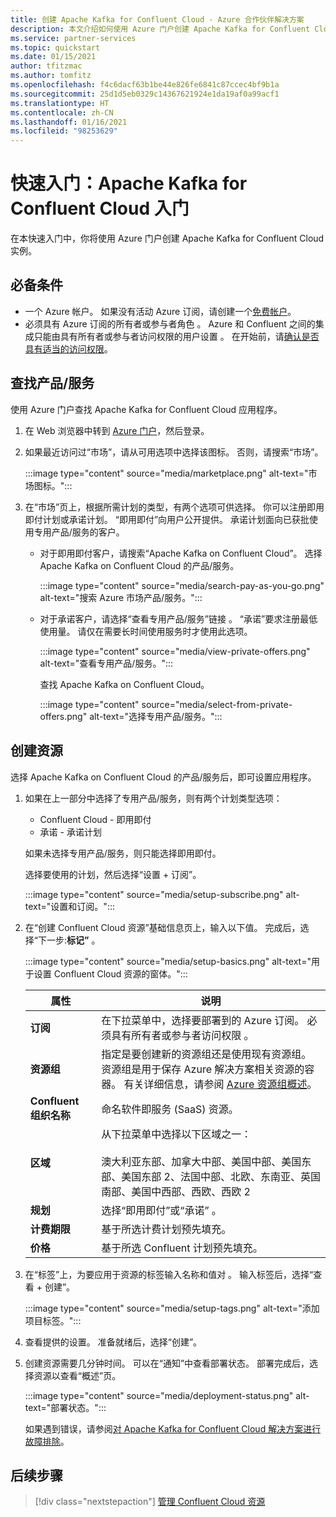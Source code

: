 ```yaml
---
title: 创建 Apache Kafka for Confluent Cloud - Azure 合作伙伴解决方案
description: 本文介绍如何使用 Azure 门户创建 Apache Kafka for Confluent Cloud 实例。
ms.service: partner-services
ms.topic: quickstart
ms.date: 01/15/2021
author: tfitzmac
ms.author: tomfitz
ms.openlocfilehash: f4c6dacf63b1be44e826fe6841c87ccec4bf9b1a
ms.sourcegitcommit: 25d1d5eb0329c14367621924e1da19af0a99acf1
ms.translationtype: HT
ms.contentlocale: zh-CN
ms.lasthandoff: 01/16/2021
ms.locfileid: "98253629"
---
```

# <a name="quickstart-get-started-with-apache-kafka-for-confluent-cloud"></a>快速入门：Apache Kafka for Confluent Cloud 入门

在本快速入门中，你将使用 Azure 门户创建 Apache Kafka for Confluent Cloud 实例。

## <a name="prerequisites"></a>必备条件

- 一个 Azure 帐户。 如果没有活动 Azure 订阅，请创建一个[免费帐户](https://azure.microsoft.com/free/)。
- 必须具有 Azure 订阅的所有者或参与者角色 。 Azure 和 Confluent 之间的集成只能由具有所有者或参与者访问权限的用户设置 。 在开始前，请[确认是否具有适当的访问权限](../../role-based-access-control/check-access.md)。

## <a name="find-offer"></a>查找产品/服务

使用 Azure 门户查找 Apache Kafka for Confluent Cloud 应用程序。

1. 在 Web 浏览器中转到 [Azure 门户](https://portal.azure.com/)，然后登录。

1. 如果最近访问过“市场”，请从可用选项中选择该图标。 否则，请搜索“市场”。

    :::image type="content" source="media/marketplace.png" alt-text="市场图标。":::

1. 在“市场”页上，根据所需计划的类型，有两个选项可供选择。 你可以注册即用即付计划或承诺计划。 “即用即付”向用户公开提供。 承诺计划面向已获批使用专用产品/服务的客户。

   - 对于即用即付客户，请搜索“Apache Kafka on Confluent Cloud”。 选择 Apache Kafka on Confluent Cloud 的产品/服务。

     :::image type="content" source="media/search-pay-as-you-go.png" alt-text="搜索 Azure 市场产品/服务。":::

   - 对于承诺客户，请选择“查看专用产品/服务”链接 。 “承诺”要求注册最低使用量。 请仅在需要长时间使用服务时才使用此选项。

     :::image type="content" source="media/view-private-offers.png" alt-text="查看专用产品/服务。":::

     查找 Apache Kafka on Confluent Cloud。

     :::image type="content" source="media/select-from-private-offers.png" alt-text="选择专用产品/服务。":::

## <a name="create-resource"></a>创建资源

选择 Apache Kafka on Confluent Cloud 的产品/服务后，即可设置应用程序。

1. 如果在上一部分中选择了专用产品/服务，则有两个计划类型选项：

    - Confluent Cloud - 即用即付
    - 承诺 - 承诺计划

   如果未选择专用产品/服务，则只能选择即用即付。

   选择要使用的计划，然后选择“设置 + 订阅”。

    :::image type="content" source="media/setup-subscribe.png" alt-text="设置和订阅。":::

1. 在“创建 Confluent Cloud 资源”基础信息页上，输入以下值。 完成后，选择“下一步:**标记”** 。

    :::image type="content" source="media/setup-basics.png" alt-text="用于设置 Confluent Cloud 资源的窗体。":::

    | 属性 | 说明 |
    | ---- | ---- |
    | **订阅** | 在下拉菜单中，选择要部署到的 Azure 订阅。 必须具有所有者或参与者访问权限 。 |
    | **资源组** | 指定是要创建新的资源组还是使用现有资源组。 资源组是用于保存 Azure 解决方案相关资源的容器。 有关详细信息，请参阅 [Azure 资源组概述](../../azure-resource-manager/management/overview.md)。 |
    | **Confluent 组织名称** | 命名软件即服务 (SaaS) 资源。 |
    | **区域** | 从下拉菜单中选择以下区域之一： <br/><br/> 澳大利亚东部、加拿大中部、美国中部、美国东部、美国东部 2、法国中部、北欧、东南亚、英国南部、美国中西部、西欧、西欧 2 |
    | **规划** | 选择“即用即付”或“承诺” 。 |
    | **计费期限** | 基于所选计费计划预先填充。 |
    | **价格** | 基于所选 Confluent 计划预先填充。 |

1. 在“标签”上，为要应用于资源的标签输入名称和值对  。 输入标签后，选择“查看 + 创建”。

    :::image type="content" source="media/setup-tags.png" alt-text="添加项目标签。":::

1. 查看提供的设置。 准备就绪后，选择“创建”。

1. 创建资源需要几分钟时间。 可以在“通知”中查看部署状态。 部署完成后，选择资源以查看“概述”页。

    :::image type="content" source="media/deployment-status.png" alt-text="部署状态。":::

   如果遇到错误，请参阅[对 Apache Kafka for Confluent Cloud 解决方案进行故障排除](troubleshoot.md)。

## <a name="next-steps"></a>后续步骤

> [!div class="nextstepaction"]
> [管理 Confluent Cloud 资源](manage.md)
